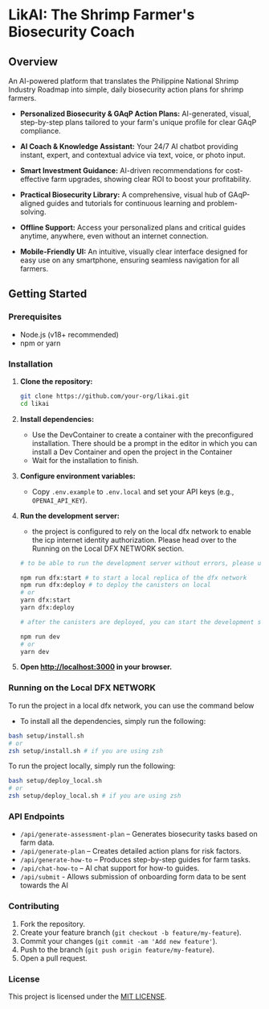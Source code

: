 # LikAI: The Shrimp Farmer's Biosecurity Coach

## Overview

An AI-powered platform that translates the Philippine National Shrimp Industry Roadmap into simple, daily biosecurity action plans for shrimp farmers.

- **Personalized Biosecurity & GAqP Action Plans:** AI-generated, visual, step-by-step plans tailored to your farm's unique profile for clear GAqP compliance.
- **AI Coach & Knowledge Assistant:** Your 24/7 AI chatbot providing instant, expert, and contextual advice via text, voice, or photo input.
- **Smart Investment Guidance:** AI-driven recommendations for cost-effective farm upgrades, showing clear ROI to boost your profitability.
- **Practical Biosecurity Library:** A comprehensive, visual hub of GAqP-aligned guides and tutorials for continuous learning and problem-solving.

- **Offline Support:** Access your personalized plans and critical guides anytime, anywhere, even without an internet connection.
- **Mobile-Friendly UI:** An intuitive, visually clear interface designed for easy use on any smartphone, ensuring seamless navigation for all farmers.

## Getting Started

### Prerequisites

- Node.js (v18+ recommended)
- npm or yarn

### Installation

1. **Clone the repository:**

   ```sh
   git clone https://github.com/your-org/likai.git
   cd likai
   ```

2. **Install dependencies:**
   - Use the DevContainer to create a container with the preconfigured installation. There should be a prompt in the editor in which you can install a Dev Container and open the project in the Container
   - Wait for the installation to finish.

3. **Configure environment variables:**
   - Copy `.env.example` to `.env.local` and set your API keys (e.g., `OPENAI_API_KEY`).

4. **Run the development server:**
   - the project is configured to rely on the local dfx network to enable the icp internet identity authorization. Please head over to the Running on the Local DFX NETWORK section.

   ```sh
   # to be able to run the development server without errors, please use the commands below.

   npm run dfx:start # to start a local replica of the dfx network
   npm run dfx:deploy # to deploy the canisters on local
   # or
   yarn dfx:start
   yarn dfx:deploy

   # after the canisters are deployed, you can start the development server by using the commands below:
   
   npm run dev
   # or
   yarn dev
   ```

5. **Open [http://localhost:3000](http://localhost:3000) in your browser.**

### Running on the Local DFX NETWORK

To run the project in a local dfx network, you can use the command below

- To install all the dependencies, simply run the following:

```sh
bash setup/install.sh
# or 
zsh setup/install.sh # if you are using zsh
```

To run the project locally, simply run the following:

```sh
bash setup/deploy_local.sh
# or 
zsh setup/deploy_local.sh # if you are using zsh
```

### API Endpoints

- `/api/generate-assessment-plan` – Generates biosecurity tasks based on farm data.
- `/api/generate-plan` – Creates detailed action plans for risk factors.
- `/api/generate-how-to` – Produces step-by-step guides for farm tasks.
- `/api/chat-how-to` – AI chat support for how-to guides.
- `/api/submit` - Allows submission of onboarding form data to be sent towards the AI

### Contributing

1. Fork the repository.
2. Create your feature branch (`git checkout -b feature/my-feature`).
3. Commit your changes (`git commit -am 'Add new feature'`).
4. Push to the branch (`git push origin feature/my-feature`).
5. Open a pull request.

### License

This project is licensed under the [MIT LICENSE](LICENSE).
